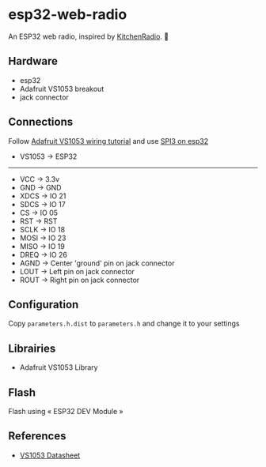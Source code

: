 # esp32-web-radio

An ESP32 web radio, inspired by [KitchenRadio](https://github.com/jeroenlukas/KitchenRadio). 🙏


## Hardware

 - esp32
 - Adafruit VS1053 breakout
 - jack connector


## Connections

Follow [Adafruit VS1053 wiring tutorial](https://learn.adafruit.com/adafruit-vs1053-mp3-aac-ogg-midi-wav-play-and-record-codec-tutorial/simple-audio-player-wiring) and use [SPI3 on esp32](https://techoverflow.net/2021/07/26/what-is-the-spi-pinout-of-the-esp32-esp-wroom-32/)


- VS1053 -> ESP32
---
- VCC  -> 3.3v
- GND  -> GND
- XDCS -> IO 21 
- SDCS -> IO 17 
- CS   -> IO 05
- RST  -> RST
- SCLK -> IO 18
- MOSI -> IO 23
- MISO -> IO 19
- DREQ -> IO 26
- AGND -> Center 'ground' pin on jack connector
- LOUT -> Left pin on jack connector
- ROUT -> Right pin on jack connector

## Configuration

Copy `parameters.h.dist` to `parameters.h` and change it to your settings

## Librairies

- Adafruit VS1053 Library

## Flash

Flash using « ESP32 DEV Module »

## References

- [VS1053 Datasheet](https://www.sparkfun.com/datasheets/Components/SMD/vs1053.pdf)
